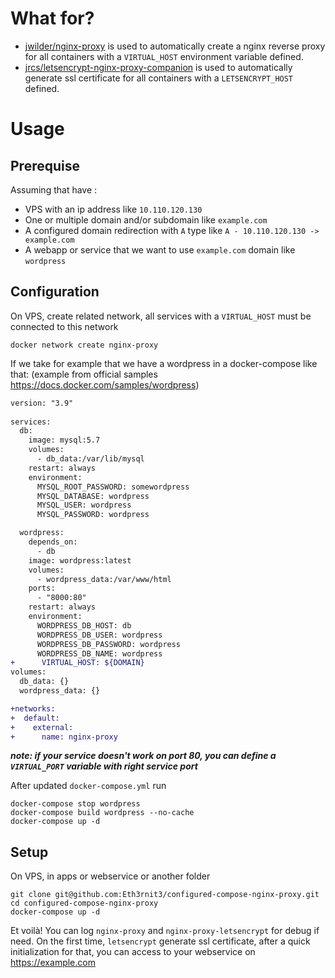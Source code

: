 # What for?
- [jwilder/nginx-proxy](https://hub.docker.com/r/jwilder/nginx-proxy) is used to automatically create a nginx reverse proxy for all containers with a `VIRTUAL_HOST` environment variable defined.
- [jrcs/letsencrypt-nginx-proxy-companion](https://hub.docker.com/r/jrcs/letsencrypt-nginx-proxy-companion) is used to automatically generate ssl certificate for all containers with a `LETSENCRYPT_HOST` defined.

# Usage
## Prerequise
Assuming that have :
- VPS with an ip address like `10.110.120.130`
- One or multiple domain and/or subdomain like `example.com`
- A configured domain redirection with `A` type like `A - 10.110.120.130 -> example.com`
- A webapp or service that we want to use `example.com` domain like `wordpress`

## Configuration
On VPS, create related network, all services with a `VIRTUAL_HOST` must be connected to this network

```shell
docker network create nginx-proxy
```

If we take for example that we have a wordpress in a docker-compose like that:
(example from official samples https://docs.docker.com/samples/wordpress)
```diff
version: "3.9"
    
services:
  db:
    image: mysql:5.7
    volumes:
      - db_data:/var/lib/mysql
    restart: always
    environment:
      MYSQL_ROOT_PASSWORD: somewordpress
      MYSQL_DATABASE: wordpress
      MYSQL_USER: wordpress
      MYSQL_PASSWORD: wordpress

  wordpress:
    depends_on:
      - db
    image: wordpress:latest
    volumes:
      - wordpress_data:/var/www/html
    ports:
      - "8000:80"
    restart: always
    environment:
      WORDPRESS_DB_HOST: db
      WORDPRESS_DB_USER: wordpress
      WORDPRESS_DB_PASSWORD: wordpress
      WORDPRESS_DB_NAME: wordpress
+      VIRTUAL_HOST: ${DOMAIN}
volumes:
  db_data: {}
  wordpress_data: {}

+networks:
+  default:
+    external:
+      name: nginx-proxy
```

***note: if your service doesn't work on port 80, you can define a `VIRTUAL_PORT` variable with right service port***

After updated `docker-compose.yml` run

```shell
docker-compose stop wordpress
docker-compose build wordpress --no-cache
docker-compose up -d
```

## Setup
On VPS, in apps or webservice or another folder
```shell
git clone git@github.com:Eth3rnit3/configured-compose-nginx-proxy.git
cd configured-compose-nginx-proxy
docker-compose up -d
```

Et voilà! You can log `nginx-proxy` and `nginx-proxy-letsencrypt` for debug if need. On the first time, `letsencrypt` generate ssl certificate, after a quick initialization for that, you can access to your webservice on https://example.com